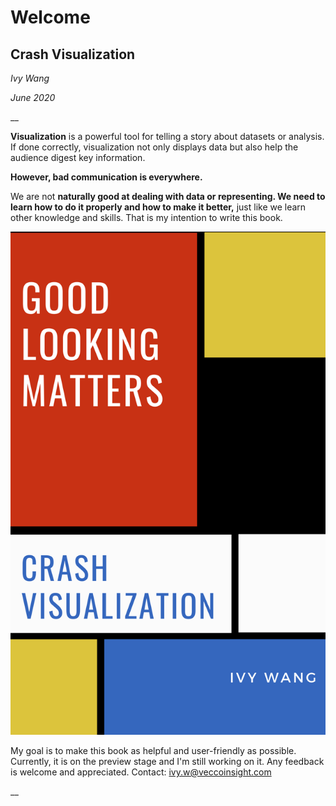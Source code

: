 # Welcome

## Crash Visualization

_Ivy  Wang_

_June 2020_

\_\_

**Visualization** is a powerful tool for telling a story about datasets or analysis. If done correctly, visualization not only displays data but also help the audience digest key information.

**However, bad communication is everywhere.** 

We are not ****naturally good at dealing with data or representing. We need to learn how to do it properly and how to make it better**,** just like we learn other knowledge and skills. That is my intention to write this book.

![Book Cover](.gitbook/assets/crash-visualization.png)

My goal is to make this book as helpful and user-friendly as possible. Currently, it is on the preview stage and I'm still working on it. Any feedback is welcome and appreciated. Contact: [ivy.w@veccoinsight.com](mailto:ivy.w@veccoinsight.com)



\_\_

